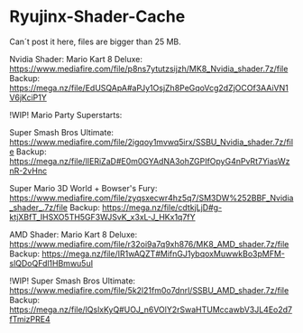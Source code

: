 # Ryujinx-Shader-Cache
Can´t post it here, files are bigger than 25 MB.

Nvidia Shader:
Mario Kart 8 Deluxe: https://www.mediafire.com/file/p8ns7ytutzsijzh/MK8_Nvidia_shader.7z/file
Backup: https://mega.nz/file/EdUSQApA#aPJy1OsjZh8PeGqoVcg2dZjOCOf3AAiVN1V6jKciP1Y
 
!WIP! Mario Party Superstarts:
 
Super Smash Bros Ultimate: https://www.mediafire.com/file/2igqoy1mvwq5irx/SSBU_Nvidia_shader.7z/file
Backup: https://mega.nz/file/lIERiZaD#E0m0GYAdNA3ohZGPIfOpyG4nPvRt7YiasWznR-2vHnc
 
Super Mario 3D World + Bowser's Fury: https://www.mediafire.com/file/zyqsxecwr4hz5q7/SM3DW%252BBF_Nvidia_shader_.7z/file
Backup: https://mega.nz/file/cdtkjLjD#g-ktjXBfT_IHSXO5TH5GF3WJSvK_x3xL-J_HKx1q7fY
 
AMD Shader:
Mario Kart 8 Deluxe: https://www.mediafire.com/file/r32oi9a7q9xh876/MK8_AMD_shader.7z/file
Backup: https://mega.nz/file/IR1wAQZT#MifnGJ1ybqoxMuwwkBo3pMFM-slQDoQFdl1HBmwu5uI
 
!WIP! Super Smash Bros Ultimate: https://www.mediafire.com/file/5k2l21fm0o7dnrl/SSBU_AMD_shader.7z/file
Backup: https://mega.nz/file/lQslxKyQ#UOJ_n6VOlY2rSwaHTUMccawbV3JL4Eo2d7fTmizPRE4
